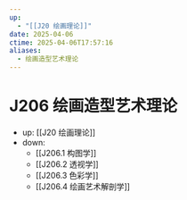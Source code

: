 ```yaml
---
up:
  - "[[J20 绘画理论]]"
date: 2025-04-06
ctime: 2025-04-06T17:57:16
aliases:
  - 绘画造型艺术理论
---
```


# J206 绘画造型艺术理论

- up: [[J20 绘画理论]]
- down:	
	- [[J206.1 构图学]]
	- [[J206.2 透视学]]
	- [[J206.3 色彩学]]
	- [[J206.4 绘画艺术解剖学]]
	

